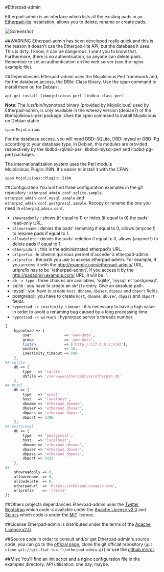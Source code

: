#Etherpad-admin

Etherpad-admin is an interface which lists all the existing pads in an [Etherpad-lite](https://github.com/ether/etherpad-lite) installation, allows you to delete, rename or create pads.

![Screenshot](https://raw.github.com/ldidry/etherpad-admin/master/demo.png)

##WARNING
Etherpad-admin has been developed really quick and this is the reason it doesn't use the Etherpad-lite API, but the database it uses.
This is dirty, I know, it can be dangerous, I want you to know that.
Furthermore, there is no authentication, so anyone can delete pads. Remember to set an authentication on the web server (see the nginx example file).

##Dependancies
Etherpad-admin uses the Mojolicious Perl framework and, for the database access, the DBIx::Class library.
Use the cpan command to install them or, for Debian :
```shell
apt-get install libmojolicious-perl libdbix-class-perl
```

__Note__: The /usr/bin/hypnotoad binary (provided by Mojolicious) used by Etherpad-admin, is only available in the wheezy version (debian7) of the libmojolicious-perl package. Uses the cpan command to install Mojolicious on Debian stable.

```shell
cpan Mojolicious
```

For the database access, you will need DBD::SQLite, DBD::mysql or DBD::Pg according to your database type.
In Debian, this modules are provided respectively by the libdbd-sqlite3-perl, libdbd-mysql-perl and libdbd-pg-perl packages.

The internationalization system uses the Perl module Mojolicious::Plugin::I18N. It's easier to install it with the CPAN:
```shell
cpan Mojolicious::Plugin::I18N
```

##Configuration
You will find three configuration examples in the git repository : `etherpad_admin.conf.sqlite.sample`, `etherpad_admin.conf.mysql.sample` and `etherpad_admin.conf.postgresql.sample`.
Recopy or rename the one you need in `etherpad_admin.conf`.
* `showreadonly` : shows (if equal to 1) or hides (if equal to 0) the pads' read-only URL.
* `allowrename`  : denies the pads' renaming if equal to 0, allows (anyone !) to rename pads if equal to 1.
* `allowdelete`  : denies the pads' deletion if equal to 0, allows (anyone !) to delete pads if equal to 1.
* `etherpadurl`  : this is the administrated etherpad's URL.
* `urlprefix`    : le chemin qui vous permet d'accéder à etherpad-admin.
* `urlprefix`    : the path you use to access etherpad-admin.
  For example, if you access it with the http://example.com/etherpad-admin/ URL, urlprefix has to be '/etherpad-admin'.
  If you access it by the http://padadmin.example.com/ URL, it will be ''.
* `db -> type`  : three choices are availables, 'sqlite', 'mysql' et 'postgresql'.
 * sqlite      : you have to create an `dbfile` entry. Give an absolute path.
 * mysql       : you have to create `host`, `dbname`, `dbuser`, `dbpass` and `dbport` fields.
 * postgresql  : you have to create `host`, `dbname`, `dbuser`, `dbpass` and `dbport` fields.
* `hypnotoad -> inactivity_timeout` : it is necessary to have a high value in order to avoid a renaming bug caused by a long processing time.
* `hypnotoad -> workers`            : hypnotoad server's threads number.

```perl
{
    hypnotoad => {
        user               => 'www-data',
        group              => 'www-data',
        listen             => ['http://127.0.0.1:4242'],
        workers            => 10,
        inactivity_timeout => 600
    },
## sqlite
    db => {
        type   => 'sqlite'
        dbfile => '/var/www/etherpad/var/etherpad.db'
    },
## mysql
    db => {
        type   => 'mysql'
        host   => 'localhost',
        dbname => 'etherpad_dbname',
        dbuser => 'etherpad_dbuser',
        dbpass => 'etherpad_dbpass',
        dbport => 3306
    },
## postgresql
    db => {
        type   => 'postgresql',
        host   => 'localhost',
        dbname => 'etherpad_dbname',
        dbuser => 'etherpad_dbuser',
        dbpass => 'etherpad_dbpass',
        dbport => 5432
    },
##
    showreadonly => 0,
    allowrename  => 0,
    allowdelete  => 0,
    etherpadurl  => 'https://etherpad.example.com',
    urlprefix    => '/liste'
};
```

##Others projects dependancies
Etherpad-admin uses the [Twitter Bootstrap](http://twitter.github.com/bootstrap/) which code is available under the [Apache License v2.0](http://www.apache.org/licenses/LICENSE-2.0) and [Spin.js](http://fgnass.github.com/spin.js/) which code is under the [MIT](http://opensource.org/licenses/mit-license.php) license.

##License
Etherpad-admin is distributed under the terms of the [Apache License v2.0](http://www.apache.org/licenses/LICENSE-2.0).

##Source code
In order to consult and/or get Etherpad-admin's source code, you can go to the [official page](http://dev.fiat-tux.fr/projects/etherpad-admin), clone the git official repository (`git clone git://git.fiat-tux.fr/etherpad-admin.gt`) or use the [github mirror](http://github.com/ldidry/etherpad-admin).

##Misc
You'll find an init script and a nginx configuration file in the examples directory.
API utilisation: one day, maybe.
